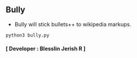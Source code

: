 ## Bully

- Bully will stick bullets++ to wikipedia markups.

```sh
python3 bully.py
```

#### **[ Developer : Blesslin Jerish R ]**
